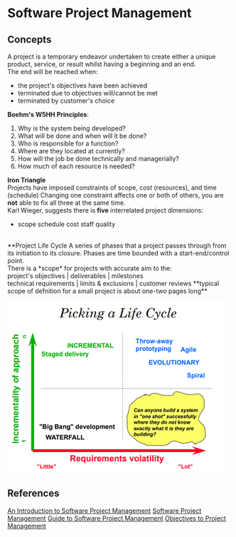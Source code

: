# Software Project Management

## Concepts

A project is a temporary endeavor undertaken to create either a unique product, service, or result whilst having a beginning and an end.<br>
The end will be reached when:
- the project's objectives have been achieved
- terminated due to objectives will/cannot be met
- terminated by customer's choice

**Boehm's W5HH Principles**:
1) Why is the system being developed?
2) What will be done and when will it be done?
3) Who is responsible for a function?
4) Where are they located at currently?
5) How will the job be done technically and managerially?
6) How much of each resource is needed?

**Iron Triangle**<br>
Projects have imposed constraints of scope, cost (resources), and time (schedule)
Changing one constraint affects one or both of others, you are **not** able to fix all three at the same time.<br>
Karl Wieger, suggests there is **five** interrelated project dimensions:
- scope schedule cost staff quality 

<br>
**Project Life Cycle
A series of phases that a project passes through from its initiation to its closure. Phases are time bounded with a start-end/control point.<br>
There is a *scope* for projects with accurate aim to the:<br>
project's objectives | deliverables | milestones<br>
technical requirements | limits & exclusions | customer reviews
**typical scope of defnition for a small project is about one-two pages long**

![Figure of Picking a Life Cycle](images\lifecyclechoice.png)




## References

[An Introduction to Software Project Management](https://personal.utdallas.edu/~mcp130030/talks/tIntroMgt.pdf)
[Software Project Management](https://www.geeksforgeeks.org/software-engineering-software-project-management-spm/)
[Guide to Software Project Management](https://www.smartsheet.com/content/software-project-management)
[Objectives to Project Management](https://www.geeksforgeeks.org/what-are-the-objectives-of-project-management/)